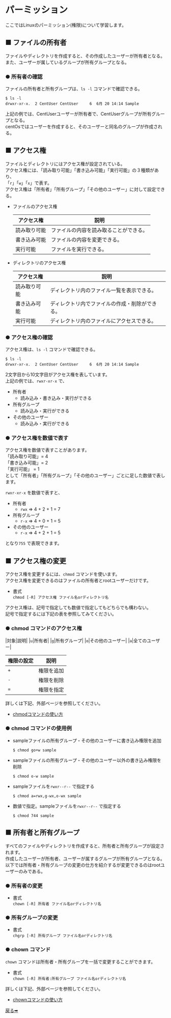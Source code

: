 # パーミッション

ここではLinuxのパーミッション(権限)について学習します。

## ■ ファイルの所有者

ファイルやディレクトリを作成すると、その作成したユーザーが所有者となる。  
また、ユーザーが属しているグループが所有グループとなる。  

### ● 所有者の確認

ファイルの所有者と所有グループは、`ls -l` コマンドで確認できる。

``` shell
$ ls -l
drwxr-xr-x.  2 CentUser CentUser     6  6月 20 14:14 Sample
```

上記の例では、CentUserユーザーが所有者で、CentUserグループが所有グループとなる。  
centOsではユーザーを作成すると、そのユーザーと同名のグループが作成される。

## ■ アクセス権

ファイルとディレクトリにはアクセス権が設定されている。  
アクセス権には、「読み取り可能」「書き込み可能」「実行可能」の３種類があり、  
「`r`」「`w`」「`x`」で表す。  
アクセス権は「所有者」「所有グループ」「その他のユーザー」に対して設定できる。

- ファイルのアクセス権

    |アクセス権|説明|
    |---|---|
    |読み取り可能|ファイルの内容を読み取ることができる。|
    |書き込み可能|ファイルの内容を変更できる。|
    |実行可能|ファイルを実行できる。|

- ディレクトリのアクセス権

    |アクセス権|説明|
    |---|---|
    |読み取り可能|ディレクトリ内のファイル一覧を表示できる。|
    |書き込み可能|ディレクトリ内でファイルの作成・削除ができる。|
    |実行可能|ディレクトリ内のファイルにアクセスできる。|

### ● アクセス権の確認

アクセス権は、`ls -l` コマンドで確認できる。

``` shell
$ ls -l
drwxr-xr-x.  2 CentUser CentUser     6  6月 20 14:14 Sample
```

2文字目から10文字目がアクセス権を表しています。  
上記の例では、`rwxr-xr-x` で、

- 所有者
    - 読み込み・書き込み・実行ができる
- 所有グループ
    - 読み込み・実行ができる
- その他のユーザー
    - 読み込み・実行ができる

### ● アクセス権を数値で表す

アクセス権を数値で表すことがあります。  
「読み取り可能」= 4  
「書き込み可能」= 2  
「実行可能」 = 1  
として「所有者」「所有グループ」「その他のユーザー」ごとに足した数値で表します。  

`rwxr-xr-x` を数値で表すと、

- 所有者
    - `rwx` => 4 + 2 + 1 = 7
- 所有グループ
    - `r-x` => 4 + 0 + 1 = 5
- その他のユーザー
    - `r-x` => 4 + 2 + 1 = 5

となり`755` で表現できます。

## ■ アクセス権の変更

アクセス権を変更するには、`chmod` コマンドを使います。  
アクセス権を変更できるのはファイルの所有者とrootユーザーだけです。

- 書式  
    `chmod [-R] アクセス権 ファイル名orディレクトリ名`

アクセス権は、記号で指定しても数値で指定してもどちらでも構わない。  
記号で指定するには下記の表を参照してみてください。  

### ● chmod コマンドのアクセス権

|対象|説明|
|`u`|所有者|
|`g`|所有グループ|
|`o`|その他のユーザー|
|`a`|全てのユーザー|

|権限の設定|説明|
|---|---|
|`+`|権限を追加|
|`-`|権限を削除|
|`=`|権限を指定|

詳しくは下記、外部ページを参照してください。

- [chmodコマンドの使い方](https://eng-entrance.com/linux_command_chmod)

### ● chmod コマンドの使用例

- sampleファイルの所有グループ・その他のユーザーに書き込み権限を追加

    ``` shell
    $ chmod go+w sample
    ```

- sampleファイルの所有グループ・その他のユーザー以外の書き込み権限を削除

    ``` shell
    $ chmod o-w sample
    ```

- sampleファイルを`rwxr--r--` で指定する

    ``` shell
    $ chmod a=rwx,g-wx,o-wx sample
    ```

- 数値で指定。sampleファイルを`rwxr--r--` で指定する

    ``` shell
    $ chmod 744 sample
    ```

## ■ 所有者と所有グループ

すべてのファイルやディレクトリを作成すると、所有者と所有グループが設定されます。  
作成したユーザーが所有者、ユーザーが属するグループが所有グループとなる。  
以下では所有者・所有グループの変更の仕方を紹介するが変更できるのはrootユーザーのみである。

### ● 所有者の変更

- 書式  
    `chown [-R] 所有者 ファイル名orディレクトリ名`

### ● 所有グループの変更

- 書式  
    `chgrp [-R] 所有グループ ファイル名orディレクトリ名`

### ● chown コマンド

`chown` コマンドは所有者・所有グループを一括で変更することができます。

- 書式  
    `chown [-R] 所有者:所有グループ ファイル名orディレクトリ名`

詳しくは下記、外部ページを参照してください。

- [chownコマンドの使い方](https://eng-entrance.com/linux-command-chown)

<a href="../README.md">戻る➡︎</a>
